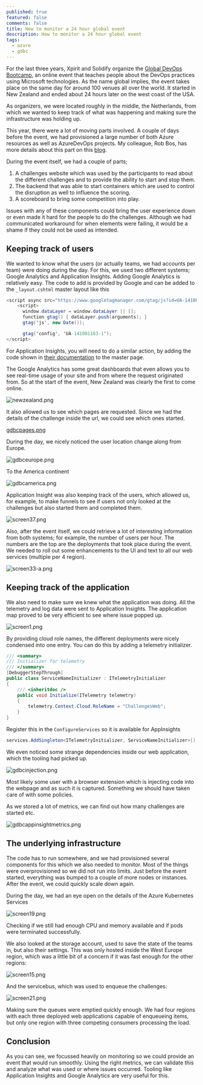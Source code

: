 ```yaml
---
published: true
featured: false
comments: false
title: How to monitor a 24 hour global event
description: How to monitor a 24 hour global event
tags:
  - azure
  - gdbc
---
```

For the last three years, Xpirit and Solidify organize the [Global DevOps Bootcamp](https://globaldevopsbootcamp.com/), an online event that teaches people about the DevOps practices using Microsoft technologies. As the name global implies, the event takes place on the same day for around 100 venues all over the world. It started in New Zealand and ended about 24 hours later on the west coast of the USA.

As organizers, we were located roughly in the middle, the Netherlands, from which we wanted to keep track of what was happening and making sure the infrastructure was holding up.

This year, there were a lot of moving parts involved. A couple of days before the event, we had provisioned a large number of both Azure resources as well as AzureDevOps projects. My colleague, Rob Bos, has more details about this part on this [blog](https://rajbos.github.io/blog/2019/06/23/GDBC-Azure-learnings).

During the event itself, we had a couple of parts;

1. A challenges website which was used by the participants to read about the different challenges and to provide the ability to start and stop them.
2. The backend that was able to start containers which are used to control the disruption as well to influence the scoring.
3. A scoreboard to bring some competition into play.

Issues with any of these components could bring the user experience down or even made it hard for the people to do the challenges. Although we had communicated workaround for when elements were failing, it would be a shame if they could not be used as intended.

## Keeping track of users

We wanted to know what the users (or actually teams, we had accounts per team) were doing during the day. For this, we used two different systems; Google Analytics and Application Insights. Adding Google Analytics is relatively easy. The code to add is provided by Google and can be added to the `_layout.cshtml` master layout like this

```csharp
<script async src="https://www.googletagmanager.com/gtag/js?id=UA-141001163-1"></script>
    <script>
      window.dataLayer = window.dataLayer || [];
      function gtag() { dataLayer.push(arguments); }
      gtag('js', new Date());

      gtag('config', 'UA-141001163-1');
</script>
```

For Application Insights, you will need to do a similar action, by adding the code shown in [their documentation](https://docs.microsoft.com/en-us/azure/azure-monitor/app/javascript) to the master page.

The Google Analytics has some great dashboards that even allows you to see real-time usage of your site and from where the request originated from. So at the start of the event, New Zealand was clearly the first to come online.

![newzealand.png](/images/newzealand.png)

It also allowed us to see which pages are requested. Since we had the details of the challenge inside the url, we could see which ones started.

[gdbcpages.png](/images/gdbcpages.png)

During the day, we nicely noticed the user location change along from Europe.

![gdbceurope.png](/images/gdbceurope.png)

To the America continent

![gdbcamerica.png](/images/gdbcamerica.png)

Application Insight was also keeping track of the users, which allowed us, for example, to make funnels to see if users not only looked at the challenges but also started them and completed them.

![screen37.png](/images/screen37.png)

Also, after the event itself, we could retrieve a lot of interesting information from both systems; for example, the number of users per hour. The numbers are the top are the deployments that took place during the event. We needed to roll out some enhancements to the UI and text to all our web services (multiple per 4 region).

![screen33-a.png](/images/screen33-a.png)

## Keeping track of the application

We also need to make sure we knew what the application was doing. All the telemetry and log data were sent to Application Insights. The application map proved to be very efficient to see where issue popped up.

![screen1.png](/images/screen1.png)

By providing cloud role names, the different deployments were nicely condensed into one entry. You can do this by adding a telemetry initializer.

```csharp
/// <summary>
/// Initializer for telemetry
/// </summary>
[DebuggerStepThrough]
public class ServiceNameInitializer : ITelemetryInitializer
{
    /// <inheritdoc />   
    public void Initialize(ITelemetry telemetry)
    {
        telemetry.Context.Cloud.RoleName = "ChallengesWeb";
    }
}
```

Register this in the `ConfigureServices` so it is available for AppInsights

```csharp
services.AddSingleton<ITelemetryInitializer, ServiceNameInitializer>();
```

We even noticed some strange dependencies inside our web application, which the tooling had picked up.

![gdbcinjection.png](/images/gdbcinjection.png)

Most likely some user with a browser extension which is injecting code into the webpage and as such it is captured. Something we should have taken care of with some policies.

As we stored a lot of metrics, we can find out how many challenges are started etc.

![gdbcappinsightmetrics.png](/images/gdbcappinsightmetrics.png)

## The underlying infrastructure

The code has to run somewhere, and we had provisioned several components for this which we also needed to monitor. Most of the things were overprovisioned so we did not run into limits. Just before the event started, everything was bumped to a couple of more nodes or instances. After the event, we could quickly scale down again.

During the day, we had an eye open on the details of the Azure Kubernetes Services

![screen19.png](/images/screen19.png)

Checking if we still had enough CPU and memory available and if pods were terminated successfully.

We also looked at the storage account, used to save the state of the teams in, but also their settings. This was only hosted inside the West Europe region, which was a little bit of a concern if it was fast enough for the other regions: 

![screen15.png](/images/screen15.png)

And the servicebus, which was used to enqueue the challenges:

![screen21.png](/images/screen21.png)

Making sure the queues were emptied quickly enough. We had four regions with each three deployed web applications capable of enqueueing items, but only one region with three competing consumers processing the load.

## Conclusion

As you can see, we focussed heavily on monitoring so we could provide an event that would run smoothly. Using the right metrics, we can validate this and analyze what was used or where issues occurred. Tooling like Application Insights and Google Analytics are very useful for this.


